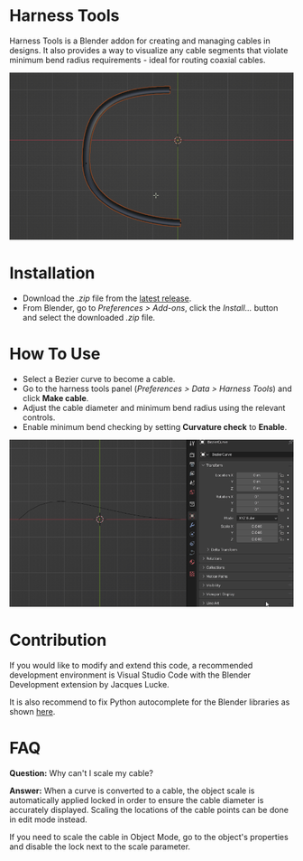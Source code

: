 # Harness Tools
Harness Tools is a Blender addon for creating and managing cables in designs. It also provides a way to visualize any cable segments that violate minimum bend radius requirements - ideal for routing coaxial cables.

![](docs/MinCurvatureDemo.gif)

# Installation
 - Download the *.zip* file from the [latest release](releases/latest).
 - From Blender, go to *Preferences > Add-ons*, click the *Install...* button and select the downloaded *.zip* file.

# How To Use
 - Select a Bezier curve to become a cable.
 - Go to the harness tools panel (*Preferences > Data > Harness Tools*) and click **Make cable**.
 - Adjust the cable diameter and minimum bend radius using the relevant controls.
 - Enable minimum bend checking by setting **Curvature check** to **Enable**.

![](docs/HowToUse.gif)

# Contribution
If you would like to modify and extend this code, a recommended development environment is Visual Studio Code with the Blender Development extension by Jacques Lucke.

It is also recommend to fix Python autocomplete for the Blender libraries as shown [here](https://b3d.interplanety.org/en/another-way-to-add-code-autocomplete-when-developing-blender-add-ons-in-visual-studio-code/).

# FAQ
**Question:** Why can't I scale my cable?

**Answer:** When a curve is converted to a cable, the object scale is automatically applied locked in order to ensure the cable diameter is accurately displayed. Scaling the locations of the cable points can be done in edit mode instead.

If you need to scale the cable in Object Mode, go to the object's properties and disable the lock next to the scale parameter.